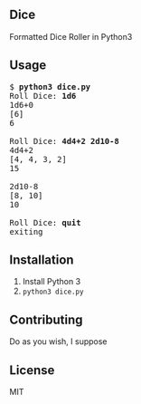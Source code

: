 ## Dice
Formatted Dice Roller in Python3

## Usage
<pre>
$ <b>python3 dice.py</b>
Roll Dice: <b>1d6</b>
1d6+0
[6]
6

Roll Dice: <b>4d4+2 2d10-8</b>
4d4+2
[4, 4, 3, 2]
15

2d10-8
[8, 10]
10

Roll Dice: <b>quit</b>
exiting
</pre>

## Installation

1. Install Python 3
2. `python3 dice.py`

## Contributing

Do as you wish, I suppose

## License

MIT